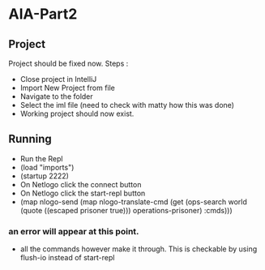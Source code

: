 # AIA-Part2

## Project
Project should be fixed now. Steps : 

* Close project in IntelliJ
* Import New Project from file
* Navigate to the folder
* Select the iml file (need to check with matty how this was done)
* Working project should now exist.

## Running

* Run the Repl
* (load "imports")
* (startup 2222)
* On Netlogo click the connect button
* On Netlogo click the start-repl button
* (map nlogo-send (map nlogo-translate-cmd (get (ops-search world (quote ((escaped prisoner true))) operations-prisoner) :cmds)))

### an error will appear at this point.
* all the commands however make it through. This is checkable by using flush-io instead of start-repl
